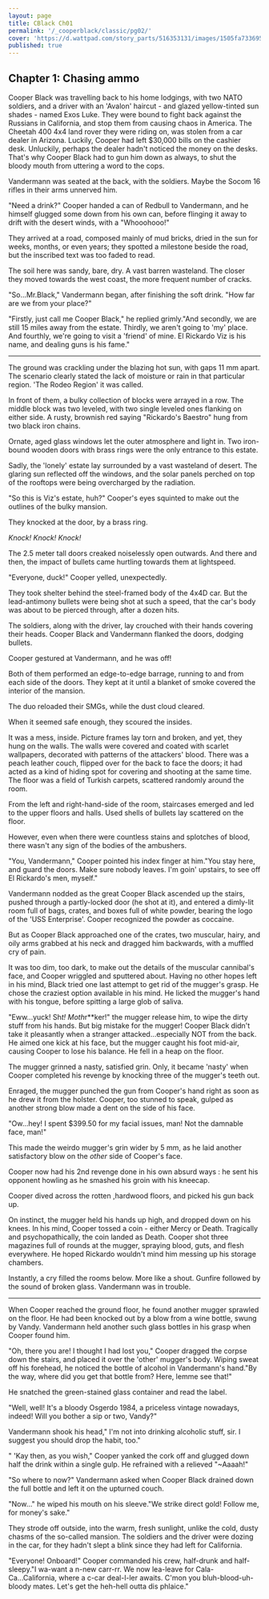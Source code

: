 ```yaml
---
layout: page
title: CBlack Ch01
permalink: '/_cooperblack/classic/pg02/'
cover: 'https://d.wattpad.com/story_parts/516353131/images/1505fa733695f8e5378031910278.jpg'
published: true
---
```


## Chapter 1: Chasing ammo

Cooper Black was travelling back to his home lodgings, with two NATO soldiers, and a driver with an 'Avalon' haircut - and glazed yellow-tinted sun shades - named Exos Luke. They were bound to fight back against the Russians in California, and stop them from causing chaos in America. The Cheetah 400 4x4 land rover they were riding on, was stolen from a car dealer in Arizona. Luckily, Cooper had left $30,000 bills on the cashier desk. Unluckily, perhaps the dealer hadn't noticed the money on the desks. That's why Cooper Black had to gun him down as always, to shut the bloody mouth from uttering a word to the cops.

Vandermann was seated at the back, with the soldiers. Maybe the Socom 16 rifles in their arms unnerved him.

"Need a drink?" Cooper handed a can of Redbull to Vandermann, and he himself glugged some down from his own can, before flinging it away to drift with the desert winds, with a "Whooohooo!"

They arrived at a road, composed mainly of mud bricks, dried in the sun for weeks, months, or even years; they spotted a milestone beside the road, but the inscribed text was too faded to read.

The soil here was sandy, bare, dry. A vast barren wasteland. The closer they moved towards the west coast, the more frequent number of cracks.

"So...Mr.Black," Vandermann began, after finishing the soft drink. "How far are we from your place?"

"Firstly, just call me Cooper Black," he replied grimly."And secondly, we are still 15 miles away from the estate. Thirdly, we aren't going to 'my' place. And fourthly, we're going to visit a 'friend' of mine. El Rickardo Viz is his name, and dealing guns is his fame."

***

The ground was crackling under the blazing hot sun, with gaps 11 mm apart. The scenario clearly stated the lack of moisture or rain in that particular region. 'The Rodeo Region' it was called.

In front of them, a bulky collection of blocks were arrayed in a row. The middle block was two leveled, with two single leveled ones flanking on either side. A rusty, brownish red saying "Rickardo's Baestro" hung from two black iron chains.

Ornate, aged glass windows let the outer atmosphere and light in. Two iron-bound wooden doors with brass rings were the only entrance to this estate.

Sadly, the 'lonely' estate lay surrounded by a vast wasteland of desert. The glaring sun reflected off the windows, and the solar panels perched on top of the rooftops were being overcharged by the radiation.

"So this is Viz's estate, huh?" Cooper's eyes squinted to make out the outlines of the bulky mansion.

They knocked at the door, by a brass ring.

*Knock! Knock! Knock!*

The 2.5 meter tall doors creaked noiselessly open outwards. And there and then, the impact of bullets came hurtling towards them at lightspeed.

"Everyone, duck!" Cooper yelled, unexpectedly.

They took shelter behind the steel-framed body of the 4x4D car. But the lead-antimony bullets were being shot at such a speed, that the car's body was about to be pierced through, after a dozen hits.

The soldiers, along with the driver, lay crouched with their hands covering their heads. Cooper Black and Vandermann flanked the doors, dodging bullets.

Cooper gestured at Vandermann, and he was off!

Both of them performed an edge-to-edge barrage, running to and from each side of the doors. They kept at it until a blanket of smoke covered the interior of the mansion.

The duo reloaded their SMGs, while the dust cloud cleared.

When it seemed safe enough, they scoured the insides.

It was a mess, inside. Picture frames lay torn and broken, and yet, they hung on the walls. The walls were covered and coated with scarlet wallpapers, decorated with patterns of the attackers' blood. There was a peach leather couch, flipped over for the back to face the doors; it had acted as a kind of hiding spot for covering and shooting at the same time. The floor was a field of Turkish carpets, scattered randomly around the room.

From the left and right-hand-side of the room, staircases emerged and led to the upper floors and halls. Used shells of bullets lay scattered on the floor.

However, even when there were countless stains and splotches of blood, there wasn't any sign of the bodies of the ambushers.

"You, Vandermann," Cooper pointed his index finger at him."You stay here, and guard the doors. Make sure nobody leaves. I'm goin' upstairs, to see off El Rickardo's men, myself."

Vandermann nodded as the great Cooper Black ascended up the stairs, pushed through a partly-locked door (he shot at it), and entered a dimly-lit room full of bags, crates, and boxes full of white powder, bearing the logo of the 'USS Enterprise'. Cooper recognized the powder as coccaine.

But as Cooper Black approached one of the crates, two muscular, hairy, and oily arms grabbed at his neck and dragged him backwards, with a muffled cry of pain.

It was too dim, too dark, to make out the details of the muscular cannibal's face, and Cooper wriggled and sputtered about. Having no other hopes left in his mind, Black tried one last attempt to get rid of the mugger's grasp. He chose the craziest option available in his mind. He licked the mugger's hand with his tongue, before spitting a large glob of saliva.

"Eww...yuck! Sh*t! Moth*r*\*ker!" the mugger release him, to wipe the dirty stuff from his hands. But big mistake for the mugger! Cooper Black didn't take it pleasantly when a stranger attacked...especially NOT from the back. He aimed one kick at his face, but the mugger caught his foot mid-air, causing Cooper to lose his balance. He fell in a heap on the floor.

The mugger grinned a nasty, satisfied grin. Only, it became 'nasty' when Cooper completed his revenge by knocking three of the mugger's teeth out.

Enraged, the mugger punched the gun from Cooper's hand right as soon as he drew it from the holster. Cooper, too stunned to speak, gulped as another strong blow made a dent on the side of his face.

"Ow...hey! I spent $399.50 for my facial issues, man! Not the damnable face, man!"

This made the weirdo mugger's grin wider by 5 mm, as he laid another satisfactory blow on the *other* side of Cooper's face.

Cooper now had his 2nd revenge done in his own absurd ways : he sent his opponent howling as he smashed his groin with his kneecap.

Cooper dived across the rotten ,hardwood floors, and picked his gun back up.

On instinct, the mugger held his hands up high, and dropped down on his knees. In his mind, Cooper tossed a coin - either Mercy or Death. Tragically and psychopathically, the coin landed as Death. Cooper shot three magazines full of rounds at the mugger, spraying blood, guts, and flesh everywhere. He hoped Rickardo wouldn't mind him messing up his storage chambers.

Instantly, a cry filled the rooms below. More like a shout. Gunfire followed by the sound of broken glass. Vandermann was in trouble.

***

When Cooper reached the ground floor, he found another mugger sprawled on the floor. He had been knocked out by a blow from a wine bottle, swung by Vandy. Vandermann held another such glass bottles in his grasp when Cooper found him.

"Oh, there you are! I thought I had lost you," Cooper dragged the corpse down the stairs, and placed it over the 'other' mugger's body. Wiping sweat off his forehead, he noticed the bottle of alcohol in Vandermann's hand."By the way, where did you get that bottle from? Here, lemme see that!"

He snatched the green-stained glass container and read the label.

"Well, well! It's a bloody Osgerdo 1984, a priceless vintage nowadays, indeed! Will you bother a sip or two, Vandy?"

Vandermann shook his head," I'm not into drinking alcoholic stuff, sir. I suggest you should drop the habit, too."

" 'Kay then, as you wish," Cooper yanked the cork off and glugged down half the drink within a single gulp. He refrained with a relieved "~Aaaah!"

"So where to now?" Vandermann asked when Cooper Black drained down the full bottle and left it on the upturned couch.

"Now..." he wiped his mouth on his sleeve."We strike direct gold! Follow me, for money's sake."

They strode off outside, into the warm, fresh sunlight, unlike the cold, dusty chasms of the so-called mansion. The soldiers and the driver were dozing in the car, for they hadn't slept a blink since they had left for California.

"Everyone! Onboard!" Cooper commanded his crew, half-drunk and half-sleepy."I wa-want a n-new carr-rr. We now lea-leave for Cala-Ca...California, where a c-car deal-l-ler awaits. C'mon you bluh-blood-uh-bloody mates. Let's get the heh-hell outta dis phlaice."

